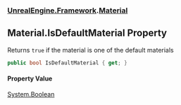 ### [UnrealEngine.Framework](./UnrealEngine-Framework.md 'UnrealEngine.Framework').[Material](./UnrealEngine-Framework-Material.md 'UnrealEngine.Framework.Material')
## Material.IsDefaultMaterial Property
Returns `true` if the material is one of the default materials  
```csharp
public bool IsDefaultMaterial { get; }
```
#### Property Value
[System.Boolean](https://docs.microsoft.com/en-us/dotnet/api/System.Boolean 'System.Boolean')  
